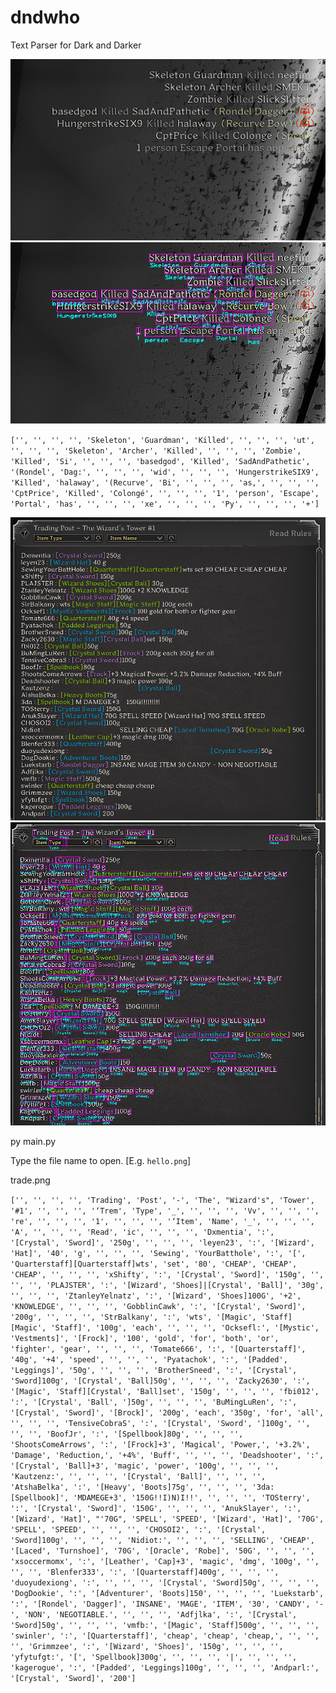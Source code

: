 # dndwho
Text Parser for Dark and Darker

![](/da.png)
![](/da_parsed.png)

`['', '', '', '', 'Skeleton', 'Guardman', 'Killed', '', '', '', 'ut', '', '', '', 'Skeleton', 'Archer', 'Killed', '', '', '', 'Zombie', 'Killed', 'Si', '', '', '', 'basedgod', 'Killed', 'SadAndPathetic', '(Rondel', 'Dag:', '', '', '', 'wid', '', '', '', 'HungerstrikeSIX9', 'Killed', 'halaway', '(Recurve', 'Bi', '', '', '', 'as,', '', '', '', 'CptPrice', 'Killed', 'Colongé', '', '', '', '1', 'person', 'Escape', 'Portal', 'has', '', '', '', 'xe', '', '', '', 'Py', '', '', '', '+']`

![](/trade.png)
![](/trade2.png)


py main.py

Type the file name to open. [E.g. `hello.png`]

trade.png

`
['', '', '', '', 'Trading', 'Post', '-', 'The', "Wizard's", 'Tower', '#1', '', '', '', '‘Trem', 'Type', '_', '', '', '', 'Vv', '', '', '', 're', '', '', '', '1', '', '', '', '‘Item', 'Name', '_', '', '', '', 'A', '', '', '', 'Read', 'ic', '', '', '', 'Dxmentia', ':', '[Crystal', 'Sword]', '250g', '', '', '', 'leyen23', ':', '[Wizard', 'Hat]', '40', 'g', '', '', '', 'Sewing', 'YourBatthole', ':', '[', 'Quarterstaff][Quarterstaff]wts', 'set', '80', 'CHEAP', 'CHEAP', 'CHEAP', '', '', '', 'xShifty', ':', '[Crystal', 'Sword]', '150g', '', '', '', 'PLAJSTER', ':', '[Wizard', 'Shoes]|[Crystal', 'Ball]', '30g', '', '', '', 'ZtanleyYelnatz', ':', '[Wizard', 'Shoes]100G', '+2', 'KNOWLEDGE', '', '', '', 'GobblinCawk', ':', '[Crystal', 'Sword]', '200g', '', '', '', 'StrBalkany', ':', 'wts', '[Magic', 'Staff][Magic', 'Staff]', '100g', 'each', '', '', '', 'Ocksefl:', '[Mystic', 'Vestments]', '[Frock]', '100', 'gold', 'for', 'both', 'or', 'fighter', 'gear', '', '', '', 'Tomate666', ':', '[Quarterstaff]', '40g', '+4', 'speed', '', '', '', 'Pyatachok', ':', '[Padded', 'Leggings]', '50g', '', '', '', 'BrotherSneed', ':', '[Crystal', 'Sword]100g', '[Crystal', 'Ball]50g', '', '', '', 'Zacky2630', ':', '[Magic', 'Staff][Crystal', 'Ball]set', '150g', '', '', '', 'fbi012', ':', '[Crystal', 'Ball', ']50g', '', '', '', 'BuMingLuRen', ':', '[Crystal', 'Sword]', '[Brock]', '200g', 'each', '350g', 'for', 'all', '', '', '', 'TensiveCobraS', ':', '[Crystal', 'Sword', ']100g', '', '', '', 'BoofJr', ':', '[Spellbook]80g', '', '', '', 'ShootsComeArrows', ':', '[Frock]+3', 'Magical', 'Power,', '+3.2%', 'Damage', 'Reduction,', '+4%', 'Buff', '', '', '', 'Deadshooter', ':', '[Crystal', 'Ball]+3', 'magic', 'power', '100g', '', '', '', 'Kautzenz:', '', '', '', '[Crystal', 'Ball]', '', '', '', 'AtshaBelka', ':', '[Heavy', 'Boots]75g', '', '', '', '3da:[Spellbook]', 'MDAMEGE+3', '150G!!I)N)I!!', '', '', '', 'TOSterry', ':', '[Crystal', 'Sword]', '150G', '', '', '', 'AnukSlayer', ':', '[Wizard', 'Hat]', "'70G", 'SPELL', 'SPEED', '[Wizard', 'Hat]', '70G', 'SPELL', 'SPEED', '', '', '', 'CHOSOI2', ':', '[Crystal', 'Sword]100g', '', '', '', 'Nidiot:', '', '', '', 'SELLING', 'CHEAP', '[Laced', 'Turnshoe]', '70G', '[Oracle', 'Robe]', '50G', '', '', '', 'xsoccermomx', ':', '[Leather', 'Cap]+3', 'magic', 'dmg', '100g', '', '', '', 'Blenfer333', ':', '[Quarterstaff]400g', '', '', '', 'duoyudexiong', ':', '', '', '', '[Crystal', 'Sword]50g', '', '', '', 'DogDookie', ':', '[Adventurer', 'Boots]150', '', '', '', 'Luekstarb', ':', '[Rondel', 'Dagger]', 'INSANE', 'MAGE', 'ITEM', '30', 'CANDY', '-', 'NON', 'NEGOTIABLE.', '', '', '', 'Adfjlka', ':', '[Crystal', 'Sword]50g', '', '', '', 'vmfb:', '[Magic', 'Staff]500g', '', '', '', 'swinler', ':', '[Quarterstaff]', 'cheap', 'cheap', 'cheap,', '', '', '', 'Grimmzee', ':', '[Wizard', 'Shoes]', '150g', '', '', '', 'yfytufgt:', '[', 'Spellbook]300g', '', '', '', '|', '', '', '', 'kagerogue', ':', '[Padded', 'Leggings]100g', '', '', '', 'Andparl:', '[Crystal', 'Sword]', '200']
`
